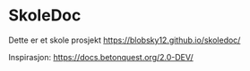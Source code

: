 #                                SkoleDoc

Dette er et skole prosjekt
https://blobsky12.github.io/skoledoc/ 

Inspirasjon: https://docs.betonquest.org/2.0-DEV/
